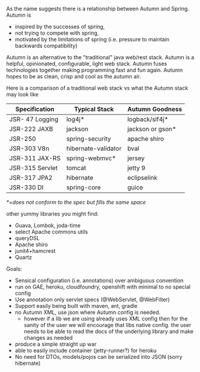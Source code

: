 As the name suggests there is a relationship between Autumn and Spring. Autumn is

 * inspired by the successes of spring,
 * not trying to compete with spring,
 * motivated by the limitations of spring (i.e. pressure to maintain backwards compatibility)

Autumn is an alternative to the "traditional" java web/rest stack. Autumn is a helpful, opinionated, configurable, light web stack. Autumn fuses technologies together making programming fast and fun again. Autumn hopes to be as clean, crisp and cool as the autumn air.

Here is a comparison of a traditional web stack vs what the Autumn stack may look like

| Specification   | Typical Stack       | Autumn Goodness          |
|-----------------|---------------------|--------------------------|
| JSR- 47 Logging | log4j*              | logback/slf4j*           |
| JSR-222 JAXB    | jackson             | jackson or gson*         |
| JSR-250         | spring-security     | apache shiro             |
| JSR-303 V8n     | hibernate-validator | bval                     |
| JSR-311 JAX-RS  | spring-webmvc*      | jersey                   |
| JSR-315 Servlet | tomcat              | jetty 9                  |
| JSR-317 JPA2    | hibernate           | eclipselink              |
| JSR-330 DI      | spring-core         | guice                    |

_*=does not conform to the spec but fills the same space_

other yummy libraries you might find:

  * Guava, Lombok, joda-time
  * select Apache commons utils
  * queryDSL 
  * Apache shiro
  * junit4+hamcrest
  * Quartz

Goals:

  * Sensical configuration (i.e. annotations) over ambiguous convention
  * run on GAE, heroku, cloudfoundry, openshift with minimal to no special config
  * Use annotation only servlet specs (@WebServlet, @WebFilter)
  * Support easily being built with maven, ant, gradle
  * no Autumn XML, use json where Autumn config is needed. 
    * however if a lib we are using already uses XML config then for the sanity of the user we will encourage that libs native config. the user needs to be able to read the docs of the underlying library and make changes as needed
  * produce a simple straight up war
  * able to easily include container (jetty-runner?) for heroku
  * No need for DTOs, models/pojos can be serialized into JSON (sorry hibernate)

